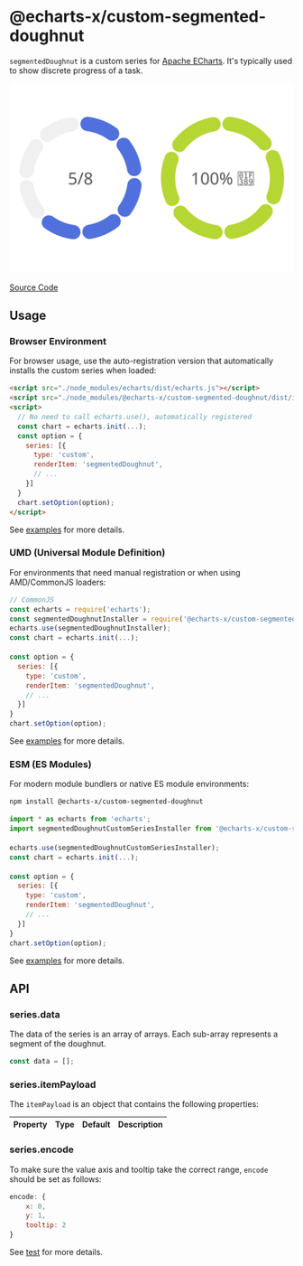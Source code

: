 # @echarts-x/custom-segmented-doughnut

`segmentedDoughnut` is a custom series for [Apache ECharts](https://github.com/apache/echarts). It's typically used to show discrete progress of a task.

![segmentedDoughnut](https://raw.githubusercontent.com/apache/echarts-custom-series/main/custom-series/segmentedDoughnut/screenshots/segmentedDoughnut.svg)

[Source Code](https://github.com/apache/echarts-custom-series/tree/main/custom-series/segmentedDoughnut)

## Usage

### Browser Environment

For browser usage, use the auto-registration version that automatically installs the custom series when loaded:

```html
<script src="./node_modules/echarts/dist/echarts.js"></script>
<script src="./node_modules/@echarts-x/custom-segmented-doughnut/dist/index.auto.js"></script>
<script>
  // No need to call echarts.use(), automatically registered
  const chart = echarts.init(...);
  const option = {
    series: [{
      type: 'custom',
      renderItem: 'segmentedDoughnut',
      // ...
    }]
  }
  chart.setOption(option);
</script>
```

See [examples](./examples) for more details.

### UMD (Universal Module Definition)

For environments that need manual registration or when using AMD/CommonJS loaders:

```js
// CommonJS
const echarts = require('echarts');
const segmentedDoughnutInstaller = require('@echarts-x/custom-segmented-doughnut');
echarts.use(segmentedDoughnutInstaller);
const chart = echarts.init(...);

const option = {
  series: [{
    type: 'custom',
    renderItem: 'segmentedDoughnut',
    // ...
  }]
}
chart.setOption(option);
```

See [examples](./examples) for more details.

### ESM (ES Modules)

For modern module bundlers or native ES module environments:

```bash
npm install @echarts-x/custom-segmented-doughnut
```

```js
import * as echarts from 'echarts';
import segmentedDoughnutCustomSeriesInstaller from '@echarts-x/custom-segmented-doughnut';

echarts.use(segmentedDoughnutCustomSeriesInstaller);
const chart = echarts.init(...);

const option = {
  series: [{
    type: 'custom',
    renderItem: 'segmentedDoughnut',
    // ...
  }]
}
chart.setOption(option);
```

See [examples](./examples) for more details.

## API

### series.data

The data of the series is an array of arrays. Each sub-array represents a segment of the doughnut.

```js
const data = [];
```

### series.itemPayload

The `itemPayload` is an object that contains the following properties:

| Property | Type | Default | Description |
| -------- | ---- | ------- | ----------- |

### series.encode

To make sure the value axis and tooltip take the correct range, `encode` should be set as follows:

```js
encode: {
    x: 0,
    y: 1,
    tooltip: 2
}
```

See [test](./test/index.html) for more details.
